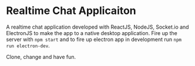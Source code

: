 # Realtime Chat Applicaiton

A realtime chat application developed with ReactJS, NodeJS, Socket.io and ElectronJS to make the app to a native desktop application.
Fire up the server with `npm start` and to fire up electron app in development run `npm run electron-dev`.

Clone, change and have fun. 
